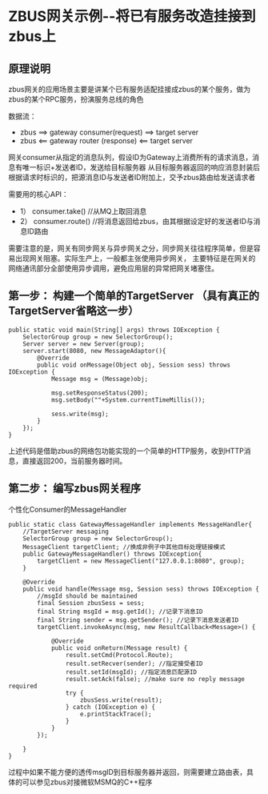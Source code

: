 # ZBUS网关示例--将已有服务改造挂接到zbus上

## 原理说明
zbus网关的应用场景主要是讲某个已有服务适配挂接成zbus的某个服务，做为zbus的某个RPC服务，扮演服务总线的角色

数据流：

* zbus  ==> gateway consumer(request) ==> target server
* zbus  <== gateway router (response) <== target server

网关consumer从指定的消息队列，假设ID为Gateway上消费所有的请求消息，消息有唯一标识+发送者ID，发送给目标服务器
从目标服务器返回的响应消息封装后根据请求时标识的，把源消息ID与发送者ID附加上，交予zbus路由给发送请求者

需要用的核心API：
* 1） consumer.take() //从MQ上取回消息
* 2） consumer.route()  //将消息返回给zbus，由其根据设定好的发送者ID与消息ID路由


需要注意的是，网关有同步网关与异步网关之分，同步网关往往程序简单，但是容易出现网关阻塞。实际生产上，一般都主张使用异步网关，
主要特征是在网关的网络通讯部分全部使用异步调用，避免应用层的异常把网关堵塞住。


## 第一步： 构建一个简单的TargetServer （具有真正的TargetServer省略这一步）

	public static void main(String[] args) throws IOException { 
		SelectorGroup group = new SelectorGroup(); 
		Server server = new Server(group); 
		server.start(8080, new MessageAdaptor(){ 
			@Override
			public void onMessage(Object obj, Session sess) throws IOException {
				Message msg = (Message)obj;
				
				msg.setResponseStatus(200);
				msg.setBody(""+System.currentTimeMillis());
				
				sess.write(msg);
			}
		});  
	} 

上述代码是借助zbus的网络包功能实现的一个简单的HTTP服务，收到HTTP消息，直接返回200，当前服务器时间。


## 第二步： 编写zbus网关程序

个性化Consumer的MessageHandler
	
	public static class GatewayMessageHandler implements MessageHandler{
		//TargetServer messaging 
		SelectorGroup group = new SelectorGroup();
		MessageClient targetClient; //换成非例子中其他目标处理链接模式
		public GatewayMessageHandler() throws IOException{ 
			targetClient = new MessageClient("127.0.0.1:8080", group);
		}
		
		@Override
		public void handle(Message msg, Session sess) throws IOException {
			//msgId should be maintained
			final Session zbusSess = sess;
			final String msgId = msg.getId(); //记录下消息ID
			final String sender = msg.getSender(); //记录下消息发送者ID
			targetClient.invokeAsync(msg, new ResultCallback<Message>() {

				@Override
				public void onReturn(Message result) { 
					result.setCmd(Protocol.Route);
					result.setRecver(sender); //指定接受者ID
					result.setId(msgId); //指定消息匹配源ID
					result.setAck(false); //make sure no reply message required
					try {
						zbusSess.write(result);
					} catch (IOException e) {
						e.printStackTrace();
					}
				}
			});
			
		}
	}

过程中如果不能方便的透传msgID到目标服务器并返回，则需要建立路由表，具体的可以参见zbus对接微软MSMQ的C++程序
